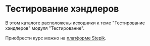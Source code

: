 # Тестирование хэндлеров

В этом каталоге расположены исходники к теме "Тестирование хэндлеров" модуля "Тестирование".

Приобрести курс можно на [платформе Stepik](https://stepik.org/a/153850?utm_source=course-github&utm_medium=readme&utm_campaign=testing-handlers).

